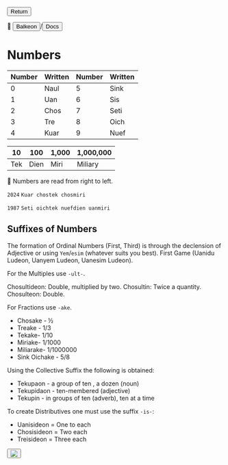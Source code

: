 <button class="button-82-pushable" role="button" onclick="history.back()">
 <span class="button-82-shadow"></span>
 <span class="button-82-edge"></span>
 <span class="button-82-front text">
 Return
 </span> </button>

📂 <button class="button-16" role="button" onclick="location.href='../../index'">Balkeon</button>/<button class="button-16" role= "button" onclick="location.href='../index'">Docs</button>

# Numbers

<table style="width:100%">

 <theader>

 <tr>

 <th>Number</th>

 <th>Written</th>

 <th>Number</th>

 <th>Written</th>

 </tr>

 </theader>

 <tbody>

 <tr>

 <td>0</td>

 <td>Naul</td>

 <td>5</td>

 <td>Sink</td>

 </tr>

 <tr>

 <td>1</td>

 <td>Uan</td>

 <td>6</td>

 <td>Sis</td>

 </tr>

 <tr>

 <td>2</td>

 <td>Chos</td>

 <td>7</td>

 <td>Seti</td>

 </tr>

 <tr>

 <td>3</td>

 <td>Tre</td>

 <td>8</td>

 <td>Oich</td>

 </tr>
 <tr>

 <td>4</td>

 <td>Kuar</td>

 <td>9</td>

 <td>Nuef</td>

 </tr>
 </tbody>
 </table>

<table style="width:100%">

 <theader>

 <tr>

 <th>10</th>

 <th>100</th>

 <th>1,000</th>

 <th>1,000,000</th>

 </tr>

 </theader>

 <tbody>

 <tr>

 <td>Tek</td>

 <td>Dien</td>

 <td>Miri</td>

<td>Miliary</td>

</tr>
</tbody>
</table>

👀 Numbers are read from right to left.

`2024` `Kuar chostek chosmiri`

`1987` `Seti oichtek nuefdien uanmiri`

## Suffixes of Numbers

The formation of Ordinal Numbers (First, Third) is through the declension of Adjective or using `Yem`/`esim` (whatever suits you best). First Game (Uanidu Ludeon, Uanyem Ludeon, Uanesim Ludeon).

For the Multiples use `-ult-`.

Chosultideon: Double, multiplied by two.
Chosultin: Twice a quantity.
Chosulteon: Double.

For Fractions use `-ake`.

- Chosake - ½
- Treake - 1/3
- Tekake- 1/10
- Miriake- 1/1000
- Miliarake- 1/1000000
- Sink Oichake - 5/8

Using the Collective Suffix the following is obtained:

- Tekupaon - a group of ten , a dozen
(noun)
- Tekupidaon - ten-membered (adjective)
- Tekupin - in groups of ten (adverb), ten at a time

To create Distributives one must use the suffix `-is-`:

- Uanisideon = One to each
- Chosisideon = Two each
- Treisideon = Three each

</span> </button> <button class="button-17" role="button" onclick="langRedirect('en')"><img src="https://img.icons8.com/?size=35&id=95094&format=png&color=000000"/></button> 
